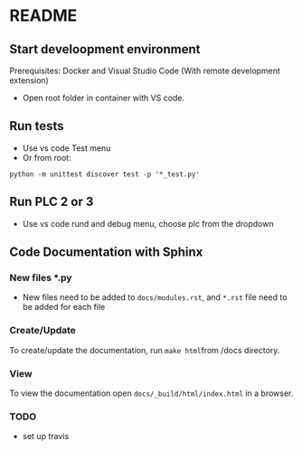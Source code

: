 # README
## Start develoopment environment
Prerequisites: Docker and Visual Studio Code (With remote development extension)
- Open root folder in container with VS code.

## Run tests
- Use vs code Test menu
- Or from root:
```
python -m unittest discover test -p '*_test.py'
```

## Run PLC 2 or 3
- Use vs code rund and debug menu, choose plc from the dropdown

## Code Documentation with Sphinx
### New files *.py
- New files need to be added to `docs/modules.rst`, and `*.rst` file need to be added for each file
### Create/Update
To create/update the documentation, run `make html`from /docs directory.
### View
To view the documentation open `docs/_build/html/index.html` in a browser.

### TODO
- set up travis
